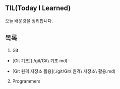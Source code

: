 ## TIL(Today I Learned)

 오늘 배운것을 정리합니다.



## 목록 

1. Git

* [Git 기초](./git/Git\ 기초.md)

* [Git 원격 저장소 활용](./git/Git\ 원격\ 저장소\ 활용.md)

  

2. Programmers

